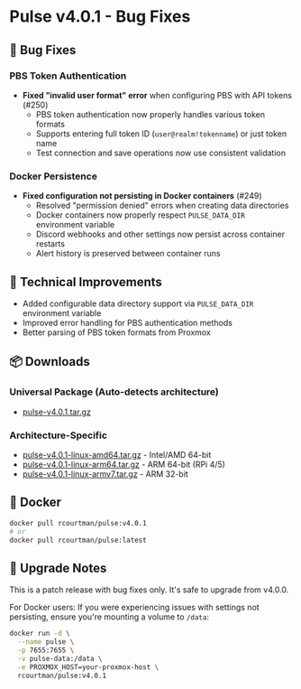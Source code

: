 # Pulse v4.0.1 - Bug Fixes

## 🐛 Bug Fixes

### PBS Token Authentication
- **Fixed "invalid user format" error** when configuring PBS with API tokens (#250)
  - PBS token authentication now properly handles various token formats
  - Supports entering full token ID (`user@realm!tokenname`) or just token name
  - Test connection and save operations now use consistent validation

### Docker Persistence
- **Fixed configuration not persisting in Docker containers** (#249)
  - Resolved "permission denied" errors when creating data directories
  - Docker containers now properly respect `PULSE_DATA_DIR` environment variable
  - Discord webhooks and other settings now persist across container restarts
  - Alert history is preserved between container runs

## 🔧 Technical Improvements

- Added configurable data directory support via `PULSE_DATA_DIR` environment variable
- Improved error handling for PBS authentication methods
- Better parsing of PBS token formats from Proxmox

## 📦 Downloads

### Universal Package (Auto-detects architecture)
- [pulse-v4.0.1.tar.gz](https://github.com/rcourtman/Pulse/releases/download/v4.0.1/pulse-v4.0.1.tar.gz)

### Architecture-Specific
- [pulse-v4.0.1-linux-amd64.tar.gz](https://github.com/rcourtman/Pulse/releases/download/v4.0.1/pulse-v4.0.1-linux-amd64.tar.gz) - Intel/AMD 64-bit
- [pulse-v4.0.1-linux-arm64.tar.gz](https://github.com/rcourtman/Pulse/releases/download/v4.0.1/pulse-v4.0.1-linux-arm64.tar.gz) - ARM 64-bit (RPi 4/5)
- [pulse-v4.0.1-linux-armv7.tar.gz](https://github.com/rcourtman/Pulse/releases/download/v4.0.1/pulse-v4.0.1-linux-armv7.tar.gz) - ARM 32-bit

## 🐳 Docker

```bash
docker pull rcourtman/pulse:v4.0.1
# or
docker pull rcourtman/pulse:latest
```

## 📝 Upgrade Notes

This is a patch release with bug fixes only. It's safe to upgrade from v4.0.0.

For Docker users: If you were experiencing issues with settings not persisting, ensure you're mounting a volume to `/data`:

```bash
docker run -d \
  --name pulse \
  -p 7655:7655 \
  -v pulse-data:/data \
  -e PROXMOX_HOST=your-proxmox-host \
  rcourtman/pulse:v4.0.1
```